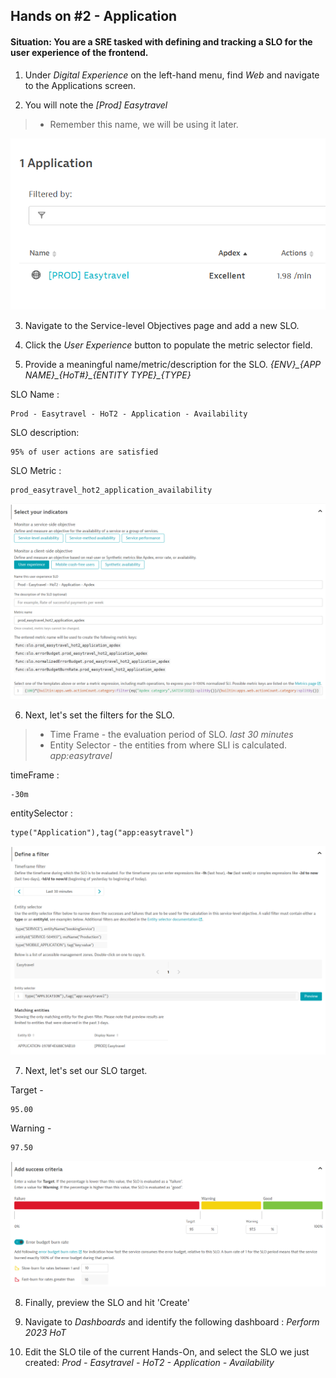 ## Hands on #2 - Application

#### Situation: You are a SRE tasked with defining and tracking a SLO for the user experience of the frontend.

1. Under *Digital Experience* on the left-hand menu, find *Web* and navigate to the Applications screen.

2. You will note the *[Prod] Easytravel*
> - Remember this name, we will be using it later.

![](../../assets/images/handson2_1.png)

3. Navigate to the Service-level Objectives page and add a new SLO. 

4. Click the *User Experience* button to populate the metric selector field.

5. Provide a meaningful name/metric/description for the SLO. *{ENV}\_{APP NAME}\_{HoT#}\_{ENTITY TYPE}\_{TYPE}*


SLO Name : 
```
Prod - Easytravel - HoT2 - Application - Availability
```

SLO description:
```
95% of user actions are satisfied
```

SLO Metric : 
```
prod_easytravel_hot2_application_availability
```

![](../../assets/images/handson2_2.png)


6. Next, let's set the filters for the SLO.
> - Time Frame - the evaluation period of SLO. *last 30 minutes* </br>
> - Entity Selector - the entities from where SLI is calculated. *app:easytravel*</br>


timeFrame : 
```
-30m
```

entitySelector : 
```
type("Application"),tag("app:easytravel")
```

![](../../assets/images/handson2_3.png)

7. Next, let's set our SLO target.


Target - 
```
95.00
```

Warning - 
```
97.50
```

![](../../assets/images/handson2_4.png)

8. Finally, preview the SLO and hit 'Create'

9. Navigate to *Dashboards* and identify the following dashboard : *Perform 2023 HoT*

10. Edit the SLO tile of the current Hands-On, and select the SLO we just created: *Prod - Easytravel - HoT2 - Application - Availability*
